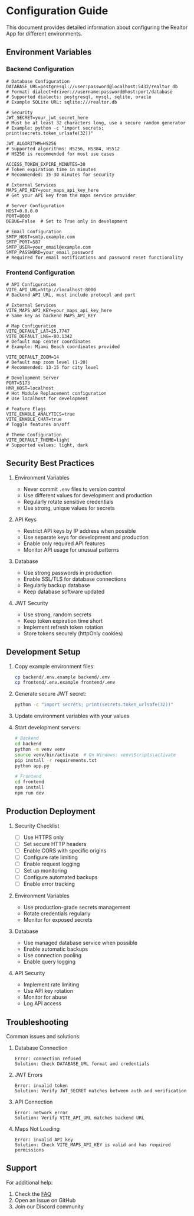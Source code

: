 # Configuration Guide

This document provides detailed information about configuring the Realtor App for different environments.

## Environment Variables

### Backend Configuration

```env
# Database Configuration
DATABASE_URL=postgresql://user:password@localhost:5432/realtor_db
# Format: dialect+driver://username:password@host:port/database
# Supported dialects: postgresql, mysql, sqlite, oracle
# Example SQLite URL: sqlite:///realtor.db

# Security
JWT_SECRET=your_jwt_secret_here
# Must be at least 32 characters long, use a secure random generator
# Example: python -c "import secrets; print(secrets.token_urlsafe(32))"

JWT_ALGORITHM=HS256
# Supported algorithms: HS256, HS384, HS512
# HS256 is recommended for most use cases

ACCESS_TOKEN_EXPIRE_MINUTES=30
# Token expiration time in minutes
# Recommended: 15-30 minutes for security

# External Services
MAPS_API_KEY=your_maps_api_key_here
# Get your API key from the maps service provider

# Server Configuration
HOST=0.0.0.0
PORT=8000
DEBUG=False  # Set to True only in development

# Email Configuration
SMTP_HOST=smtp.example.com
SMTP_PORT=587
SMTP_USER=your_email@example.com
SMTP_PASSWORD=your_email_password
# Required for email notifications and password reset functionality
```

### Frontend Configuration

```env
# API Configuration
VITE_API_URL=http://localhost:8000
# Backend API URL, must include protocol and port

# External Services
VITE_MAPS_API_KEY=your_maps_api_key_here
# Same key as backend MAPS_API_KEY

# Map Configuration
VITE_DEFAULT_LAT=25.7747
VITE_DEFAULT_LNG=-80.1342
# Default map center coordinates
# Example: Miami Beach coordinates provided

VITE_DEFAULT_ZOOM=14
# Default map zoom level (1-20)
# Recommended: 13-15 for city level

# Development Server
PORT=5173
HMR_HOST=localhost
# Hot Module Replacement configuration
# Use localhost for development

# Feature Flags
VITE_ENABLE_ANALYTICS=true
VITE_ENABLE_CHAT=true
# Toggle features on/off

# Theme Configuration
VITE_DEFAULT_THEME=light
# Supported values: light, dark
```

## Security Best Practices

1. Environment Variables
   - Never commit `.env` files to version control
   - Use different values for development and production
   - Regularly rotate sensitive credentials
   - Use strong, unique values for secrets

2. API Keys
   - Restrict API keys by IP address when possible
   - Use separate keys for development and production
   - Enable only required API features
   - Monitor API usage for unusual patterns

3. Database
   - Use strong passwords in production
   - Enable SSL/TLS for database connections
   - Regularly backup database
   - Keep database software updated

4. JWT Security
   - Use strong, random secrets
   - Keep token expiration time short
   - Implement refresh token rotation
   - Store tokens securely (httpOnly cookies)

## Development Setup

1. Copy example environment files:
   ```bash
   cp backend/.env.example backend/.env
   cp frontend/.env.example frontend/.env
   ```

2. Generate secure JWT secret:
   ```bash
   python -c "import secrets; print(secrets.token_urlsafe(32))"
   ```

3. Update environment variables with your values

4. Start development servers:
   ```bash
   # Backend
   cd backend
   python -m venv venv
   source venv/bin/activate  # On Windows: venv\Scripts\activate
   pip install -r requirements.txt
   python app.py

   # Frontend
   cd frontend
   npm install
   npm run dev
   ```

## Production Deployment

1. Security Checklist
   - [ ] Use HTTPS only
   - [ ] Set secure HTTP headers
   - [ ] Enable CORS with specific origins
   - [ ] Configure rate limiting
   - [ ] Enable request logging
   - [ ] Set up monitoring
   - [ ] Configure automated backups
   - [ ] Enable error tracking

2. Environment Variables
   - Use production-grade secrets management
   - Rotate credentials regularly
   - Monitor for exposed secrets

3. Database
   - Use managed database service when possible
   - Enable automatic backups
   - Use connection pooling
   - Enable query logging

4. API Security
   - Implement rate limiting
   - Use API key rotation
   - Monitor for abuse
   - Log API access

## Troubleshooting

Common issues and solutions:

1. Database Connection
   ```
   Error: connection refused
   Solution: Check DATABASE_URL format and credentials
   ```

2. JWT Errors
   ```
   Error: invalid token
   Solution: Verify JWT_SECRET matches between auth and verification
   ```

3. API Connection
   ```
   Error: network error
   Solution: Verify VITE_API_URL matches backend URL
   ```

4. Maps Not Loading
   ```
   Error: invalid API key
   Solution: Check VITE_MAPS_API_KEY is valid and has required permissions
   ```

## Support

For additional help:
1. Check the [FAQ](./docs/FAQ.md)
2. Open an issue on GitHub
3. Join our Discord community
